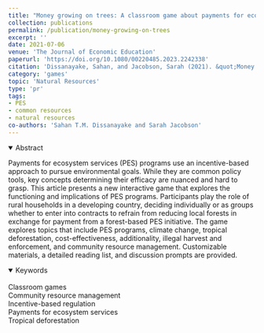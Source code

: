 ```yaml
---
title: "Money growing on trees: A classroom game about payments for ecosystem services and tropical deforestation"
collection: publications
permalink: /publication/money-growing-on-trees
excerpt: ''
date: 2021-07-06
venue: 'The Journal of Economic Education'
paperurl: 'https://doi.org/10.1080/00220485.2023.2242338'
citation: 'Dissanayake, Sahan, and Jacobson, Sarah (2021). &quot;Money growing on trees: A classroom game about payments for ecosystem services and tropical deforestation &quot; <i>  The Journal of Economic Education </i>. 52(3).'
category: 'games'
topic: 'Natural Resources'
type: 'pr'
tags: 
- PES
- common resources
- natural resources
co-authors: 'Sahan T.M. Dissanayake and Sarah Jacobson'
---
```




<details open>
<summary>
Abstract
</summary>

<p>
Payments for ecosystem services (PES) programs use an incentive-based approach to pursue environmental goals. While they are common policy tools, key concepts determining their efficacy are nuanced and hard to grasp. This article presents a new interactive game that explores the functioning and implications of PES programs. Participants play the role of rural households in a developing country, deciding individually or as groups whether to enter into contracts to refrain from reducing local forests in exchange for payment from a forest-based PES initiative. The game explores topics that include PES programs, climate change, tropical deforestation, cost-effectiveness, additionality, illegal harvest and enforcement, and community resource management. Customizable materials, a detailed reading list, and discussion prompts are provided.
</p>

</details>

<details open>
<summary>
Keywords
</summary>
<br> 
Classroom games <br>
Community resource management <br>
Incentive-based regulation <br>
Payments for ecosystem services <br>
Tropical deforestation <br>

<br>

</details>

